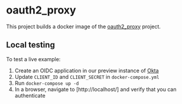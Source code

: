 # oauth2_proxy

This project builds a docker image of the [oauth2_proxy](https://github.com/bitly/oauth2_proxy) project.

## Local testing

To test a live example:

1. Create an OIDC application in our preview instance of [Okta](https://outreach.oktapreview.com)
1. Update `CLIENT_ID` and `CLIENT_SECRET` in `docker-compose.yml`
1. Run `docker-compose up -d`
1. In a browser, navigate to [http://localhost/] and verify that you can authenticate
